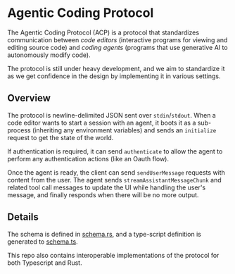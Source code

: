 # Agentic Coding Protocol

The Agentic Coding Protocol (ACP) is a protocol that standardizes communication between _code editors_ (interactive programs for viewing and editing source code) and _coding agents_ (programs that use generative AI to autonomously modify code).

The protocol is still under heavy development, and we aim to standardize it as
we get confidence in the design by implementing it in various settings.

## Overview

The protocol is newline-delimited JSON sent over `stdin`/`stdout`. When a code editor wants to start a session with an agent, it boots it as a sub-process (inheriting any environment variables) and sends an `initialize` request to get the state of the world.

If authentication is required, it can send `authenticate` to allow the agent to perform any authentication actions (like an Oauth flow).

Once the agent is ready, the client can send `sendUserMessage` requests with content from the user. The agent sends `streamAssistantMessageChunk` and related tool call messages to update the UI while handling the user's message, and finally responds when there will be no more output.

## Details

The schema is defined in [schema.rs](./rust/schema.rs), and a type-script definition is generated to [schema.ts](./typescript/schema.ts).

This repo also contains interoperable implementations of the protocol for both Typescript and Rust.
